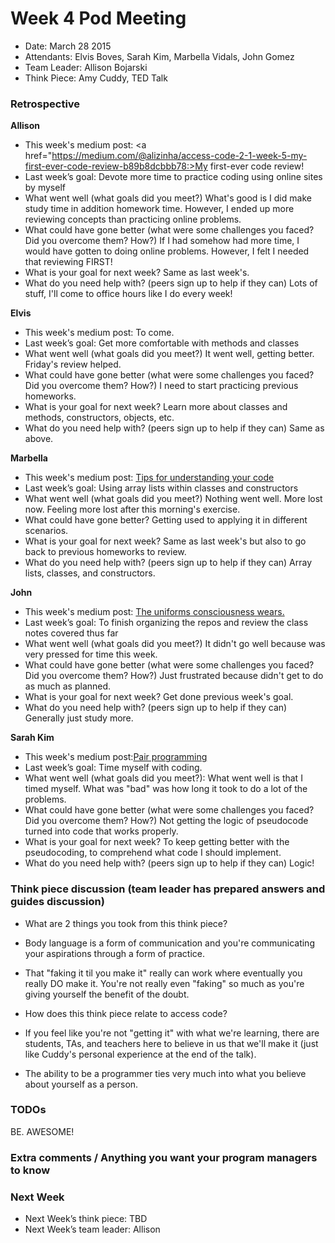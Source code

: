 # Week 4 Pod Meeting

* Date: March 28 2015
* Attendants: Elvis Boves, Sarah Kim, Marbella Vidals, John Gomez
* Team Leader: Allison Bojarski
* Think Piece: Amy Cuddy, TED Talk 

### Retrospective

**Allison**

* This week's medium post: <a href="https://medium.com/@alizinha/access-code-2-1-week-5-my-first-ever-code-review-b89b8dcbbb78:>My first-ever code review!</a>
* Last week’s goal: Devote more time to practice coding using online sites by myself
* What went well (what goals did you meet?) What's good is I did make study time in addition homework time. However, I ended up more reviewing concepts than practicing online problems.
* What could have gone better (what were some challenges you faced? Did you overcome them? How?) If I had somehow had more time, I would have gotten to doing online problems. However, I felt I needed that reviewing FIRST!
* What is your goal for next week? Same as last week's.
* What do you need help with? (peers sign up to help if they can) Lots of stuff, I'll come to office hours like I do every week!

**Elvis**

* This week's medium post: To come.
* Last week’s goal: Get more comfortable with methods and classes
* What went well (what goals did you meet?) It went well, getting better. Friday's review helped.
* What could have gone better (what were some challenges you faced? Did you overcome them? How?) I need to start practicing previous homeworks.
* What is your goal for next week? Learn more about classes and methods, constructors, objects, etc.
* What do you need help with? (peers sign up to help if they can) Same as above.

**Marbella**

* This week's medium post: <a href="https://medium.com/@Vidals047M/tips-for-understanding-your-code-76b2d4eb6ad8">Tips for understanding your code</a>
* Last week’s goal: Using array lists within classes and constructors
* What went well (what goals did you meet?) Nothing went well. More lost now. Feeling more lost after this morning's exercise.
* What could have gone better? Getting used to applying it in different scenarios.
* What is your goal for next week? Same as last week's but also to go back to previous homeworks to review.
* What do you need help with? (peers sign up to help if they can) Array lists, classes, and constructors.

**John**

* This week's medium post: <a href="https://medium.com/@lighterletter/the-uniforms-consciousness-wears-7e091be78e95">The uniforms consciousness wears.</a>
* Last week’s goal: To finish organizing the repos and review the class notes covered thus far
* What went well (what goals did you meet?) It didn't go well because was very pressed for time this week.
* What could have gone better (what were some challenges you faced? Did you overcome them? How?) Just frustrated because didn't get to do as much as planned.
* What is your goal for next week? Get done previous week's goal.
* What do you need help with? (peers sign up to help if they can) Generally just study more.

**Sarah Kim**

* This week's medium post:<a href="https://medium.com/@sarahkim0925/pair-programming-6deb0cf387b9">Pair programming</a>
* Last week’s goal: Time myself with coding.
* What went well (what goals did you meet?): What went well is that I timed myself. What was "bad" was how long it took to do a lot of the problems.
* What could have gone better (what were some challenges you faced? Did you overcome them? How?) Not getting the logic of pseudocode turned into code that works properly.
* What is your goal for next week? To keep getting better with the pseudocoding, to comprehend what code I should implement.
* What do you need help with? (peers sign up to help if they can) Logic!


### Think piece discussion (team leader has prepared answers and guides discussion)

* What are 2 things you took from this think piece? 
* Body language is a form of communication and you're communicating your aspirations through a form of practice.
* That "faking it til you make it" really can work where eventually you really DO make it. You're not really even "faking" so much as you're giving yourself the benefit of the doubt.


* How does this think piece relate to access code?
* If you feel like you're not "getting it" with what we're learning, there are students, TAs, and teachers here to believe in us that we'll make it (just like Cuddy's personal experience at the end of the talk).
* The ability to be a programmer ties very much into what you believe about yourself as a person.

### TODOs
BE. AWESOME!


### Extra comments / Anything you want your program managers to know


### Next Week

* Next Week’s think piece: TBD
* Next Week’s team leader: Allison 
